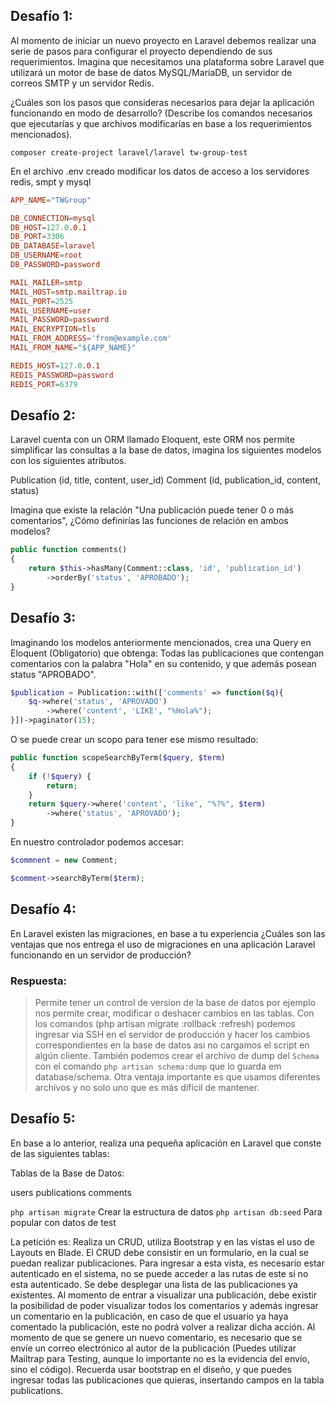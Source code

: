 ## Desafío 1:
Al momento de iniciar un nuevo proyecto en Laravel debemos realizar una serie de pasos para configurar el proyecto dependiendo de sus requerimientos. Imagina que necesitamos una plataforma sobre Laravel que utilizará un motor de base de datos MySQL/MariaDB, un servidor de correos SMTP y un servidor Redis.

¿Cuáles son los pasos que consideras necesarios para dejar la aplicación funcionando en modo de desarrollo? (Describe los comandos necesarios que ejecutarías y que archivos modificarías en base a los requerimientos mencionados).

`composer create-project laravel/laravel tw-group-test`

En el archivo .env creado modificar los datos de acceso a los servidores redis, smpt y mysql

```conf
APP_NAME="TWGroup"

DB_CONNECTION=mysql
DB_HOST=127.0.0.1
DB_PORT=3306
DB_DATABASE=laravel
DB_USERNAME=root
DB_PASSWORD=password

MAIL_MAILER=smtp
MAIL_HOST=smtp.mailtrap.io
MAIL_PORT=2525
MAIL_USERNAME=user
MAIL_PASSWORD=password
MAIL_ENCRYPTION=tls
MAIL_FROM_ADDRESS='from@example.com'
MAIL_FROM_NAME="${APP_NAME}"

REDIS_HOST=127.0.0.1
REDIS_PASSWORD=password
REDIS_PORT=6379
```

## Desafío 2:
Laravel cuenta con un ORM llamado Eloquent, este ORM nos permite simplificar las consultas a la base de datos, imagina los siguientes modelos con los siguientes atributos.

Publication (id, title, content, user_id)
Comment (id, publication_id, content, status)

Imagina que existe la relación "Una publicación puede tener 0 o más comentarios", ¿Cómo definirías las funciones de relación en ambos modelos?

```php
public function comments()
{
    return $this->hasMany(Comment::class, 'id', 'publication_id')
        ->orderBy('status', 'APROBADO');
}
```


## Desafío 3:
Imaginando los modelos anteriormente mencionados, crea una Query en Eloquent (Obligatorio) que obtenga: Todas las publicaciones que contengan comentarios con la palabra "Hola" en su contenido, y que además posean status "APROBADO".

```php
$publication = Publication::with(['comments' => function($q){
    $q->where('status', 'APROVADO')
        ->where('content', 'LIKE', "%Hola%");
}])->paginator(15);
```


O se puede crear un scopo para tener ese mismo resultado:

```php
public function scopeSearchByTerm($query, $term)
{
    if (!$query) {
        return;
    }
    return $query->where('content', 'like', "%?%", $term)
        ->where('status', 'APROVADO');
}
```

En nuestro controlador podemos accesar:
```php
$commnent = new Comment;

$comment->searchByTerm($term);

```


## Desafío 4:
En Laravel existen las migraciones, en base a tu experiencia ¿Cuáles son las ventajas que nos entrega el uso de migraciones en una aplicación Laravel funcionando en un servidor de producción?

### Respuesta:
 
>Permite tener un control de version de la base de datos por ejemplo nos permite crear, modificar o deshacer cambios en las tablas. Con los comandos (php artisan migrate :rollback :refresh) podemos ingresar via SSH en el servidor de producción y hacer los cambios correspondientes en la base de datos asi no cargamos el script en algún cliente. También podemos crear el archivo de dump del `Schema` con el comando `php artisan schema:dump` que lo guarda em database/schema. Otra ventaja importante es que usamos diferentes archivos y no solo uno que es más difícil de mantener.

## Desafío 5:

En base a lo anterior, realiza una pequeña aplicación en Laravel que conste de las siguientes tablas:

Tablas de la Base de Datos:

users
publications
comments

`php artisan migrate` Crear la estructura de datos
`php artisan db:seed` Para popular con datos de test

La petición es:
Realiza un CRUD, utiliza Bootstrap y en las vistas el uso de Layouts en Blade.
El CRUD debe consistir en un formulario, en la cual se puedan realizar publicaciones.
Para ingresar a esta vista, es necesario estar autenticado en el sistema, no se puede acceder a las rutas de este si no esta autenticado.
Se debe desplegar una lista de las publicaciones ya existentes.
Al momento de entrar a visualizar una publicación, debe existir la posibilidad de poder visualizar todos los comentarios y además ingresar un comentario en la publicación, en caso de que el usuario ya haya comentado la publicación, este no podrá volver a realizar dicha acción.
Al momento de que se genere un nuevo comentario, es necesario que se envíe un correo electrónico al autor de la publicación (Puedes utilizar Mailtrap para Testing, aunque lo importante no es la evidencia del envío, sino el código).
Recuerda usar bootstrap en el diseño, y que puedes ingresar todas las publicaciones que quieras, insertando campos en la tabla publications.




